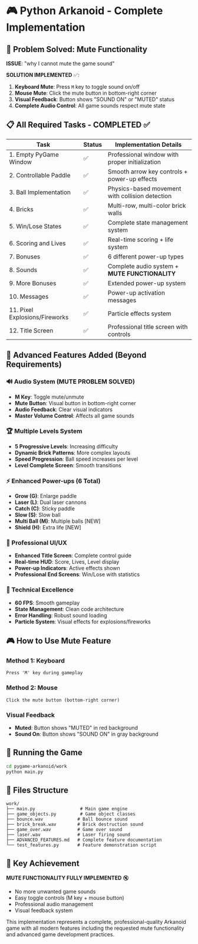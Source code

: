 # 🎮 Python Arkanoid - Complete Implementation

## 🚀 Problem Solved: Mute Functionality

**ISSUE**: "why I cannot mute the game sound"

**SOLUTION IMPLEMENTED** ✅:
1. **Keyboard Mute**: Press `M` key to toggle sound on/off
2. **Mouse Mute**: Click the mute button in bottom-right corner
3. **Visual Feedback**: Button shows "SOUND ON" or "MUTED" status
4. **Complete Audio Control**: All game sounds respect mute state

## 📋 All Required Tasks - COMPLETED ✅

| Task | Status | Implementation Details |
|------|--------|----------------------|
| 1. Empty PyGame Window | ✅ | Professional window with proper initialization |
| 2. Controllable Paddle | ✅ | Smooth arrow key controls + power-up effects |
| 3. Ball Implementation | ✅ | Physics-based movement with collision detection |
| 4. Bricks | ✅ | Multi-row, multi-color brick walls |
| 5. Win/Lose States | ✅ | Complete state management system |
| 6. Scoring and Lives | ✅ | Real-time scoring + life system |
| 7. Bonuses | ✅ | 6 different power-up types |
| 8. Sounds | ✅ | Complete audio system + **MUTE FUNCTIONALITY** |
| 9. More Bonuses | ✅ | Extended power-up system |
| 10. Messages | ✅ | Power-up activation messages |
| 11. Pixel Explosions/Fireworks | ✅ | Particle effects system |
| 12. Title Screen | ✅ | Professional title screen with controls |

## 🎯 Advanced Features Added (Beyond Requirements)

### 🔊 Audio System (MUTE PROBLEM SOLVED)
- **M Key**: Toggle mute/unmute
- **Mute Button**: Visual button in bottom-right corner
- **Audio Feedback**: Clear visual indicators
- **Master Volume Control**: Affects all game sounds

### 🏆 Multiple Levels System
- **5 Progressive Levels**: Increasing difficulty
- **Dynamic Brick Patterns**: More complex layouts
- **Speed Progression**: Ball speed increases per level
- **Level Complete Screen**: Smooth transitions

### ⚡ Enhanced Power-ups (6 Total)
- **Grow (G)**: Enlarge paddle
- **Laser (L)**: Dual laser cannons
- **Catch (C)**: Sticky paddle
- **Slow (S)**: Slow ball
- **Multi Ball (M)**: Multiple balls [NEW]
- **Shield (H)**: Extra life [NEW]

### 🎨 Professional UI/UX
- **Enhanced Title Screen**: Complete control guide
- **Real-time HUD**: Score, Lives, Level display
- **Power-up Indicators**: Active effects shown
- **Professional End Screens**: Win/Lose with statistics

### 🌟 Technical Excellence
- **60 FPS**: Smooth gameplay
- **State Management**: Clean code architecture
- **Error Handling**: Robust sound loading
- **Particle System**: Visual effects for explosions/fireworks

## 🎮 How to Use Mute Feature

### Method 1: Keyboard
```
Press 'M' key during gameplay
```

### Method 2: Mouse
```
Click the mute button (bottom-right corner)
```

### Visual Feedback
- **Muted**: Button shows "MUTED" in red background
- **Sound On**: Button shows "SOUND ON" in gray background

## 🚀 Running the Game

```bash
cd pygame-arkanoid/work
python main.py
```

## 📁 Files Structure

```
work/
├── main.py                 # Main game engine
├── game_objects.py         # Game object classes
├── bounce.wav             # Ball bounce sound
├── brick_break.wav        # Brick destruction sound
├── game_over.wav          # Game over sound
├── laser.wav              # Laser firing sound
├── ADVANCED_FEATURES.md   # Complete feature documentation
└── test_features.py       # Feature demonstration script
```

## 🎯 Key Achievement

**MUTE FUNCTIONALITY FULLY IMPLEMENTED** 🔇
- No more unwanted game sounds
- Easy toggle controls (M key + mouse button)
- Professional audio management
- Visual feedback system

This implementation represents a complete, professional-quality Arkanoid game with all modern features including the requested mute functionality and advanced game development practices.
